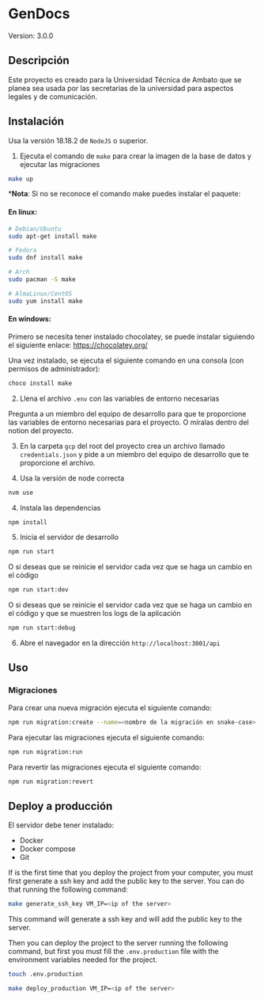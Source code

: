 # GenDocs

Version: 3.0.0

## Descripción

Este proyecto es creado para la Universidad Técnica de Ambato que se planea sea usada por las secretarias de la universidad para aspectos legales y de comunicación.

## Instalación

Usa la versión 18.18.2 de `NodeJS` o superior.

1. Ejecuta el comando de `make` para crear la imagen de la base de datos y ejecutar las migraciones

```bash
make up
```

***Nota**: Si no se reconoce el comando make puedes instalar el paquete:

#### En linux:

```bash
# Debian/Ubuntu
sudo apt-get install make

# Fedora
sudo dnf install make

# Arch
sudo pacman -S make

# AlmaLinux/CentOS
sudo yum install make
```

#### En windows:

Primero se necesita tener instalado chocolatey, se puede instalar siguiendo el siguiente enlace: https://chocolatey.org/

Una vez instalado, se ejecuta el siguiente comando en una consola (con permisos de administrador):

```bash
choco install make
```

2. Llena el archivo `.env` con las variables de entorno necesarias

Pregunta a un miembro del equipo de desarrollo para que te proporcione las variables de entorno necesarias para el proyecto. O míralas dentro del notion del proyecto.

3. En la carpeta `gcp` del root del proyecto crea un archivo llamado `credentials.json` y pide a un miembro del equipo de desarrollo que te proporcione el archivo.

3. Usa la versión de node correcta

```bash
nvm use
```
  
4. Instala las dependencias

```bash
npm install
```

5. Inicia el servidor de desarrollo

```bash
npm run start
```

O  si deseas que se reinicie el servidor cada vez que se haga un cambio en el código

```bash
npm run start:dev
```

O si deseas que se reinicie el servidor cada vez que se haga un cambio en el código y que se muestren los logs de la aplicación

```bash
npm run start:debug
```

6. Abre el navegador en la dirección `http://localhost:3001/api`

## Uso

### Migraciones

Para crear una nueva migración ejecuta el siguiente comando:

```bash
npm run migration:create --name=<nombre de la migración en snake-case>
```

Para ejecutar las migraciones ejecuta el siguiente comando:

```bash
npm run migration:run
```

Para revertir las migraciones ejecuta el siguiente comando:

```bash
npm run migration:revert
```

## Deploy a producción

El servidor debe tener instalado:

- Docker
- Docker compose
- Git

If is the first time that you deploy the project from your computer, you must first generate a ssh key and add the public key to the server. You can do that running the following command:

```bash
make generate_ssh_key VM_IP=<ip of the server>
```

This command will generate a ssh key and will add the public key to the server.

Then you can deploy the project to the server running the following command, but first you must fill the `.env.production` file with the environment variables needed for the project.

```bash
touch .env.production
```

```bash
make deploy_production VM_IP=<ip of the server>
```